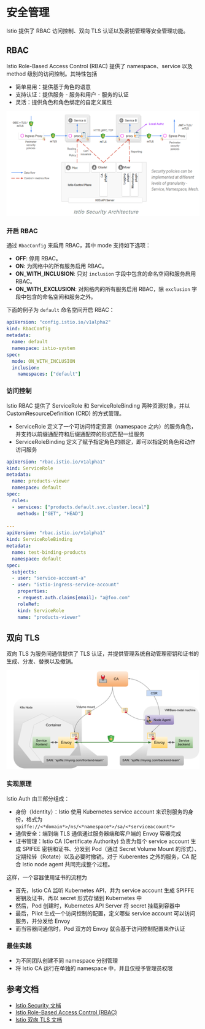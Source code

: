 # 安全管理

Istio 提供了 RBAC 访问控制、双向 TLS 认证以及密钥管理等安全管理功能。

## RBAC

Istio Role-Based Access Control \(RBAC\) 提供了 namespace、service 以及 method 级别的访问控制。其特性包括

* 简单易用：提供基于角色的语意
* 支持认证：提供服务 - 服务和用户 - 服务的认证
* 灵活：提供角色和角色绑定的自定义属性

![image-20180423202459184](../../.gitbook/assets/istio-auth%20%282%29.png)

### 开启 RBAC

通过 `RbacConfig` 来启用 RBAC，其中 mode 支持如下选项：

* **OFF**: 停用 RBAC。
* **ON**: 为网格中的所有服务启用 RBAC。
* **ON\_WITH\_INCLUSION**: 只对 `inclusion` 字段中包含的命名空间和服务启用 RBAC。
* **ON\_WITH\_EXCLUSION**: 对网格内的所有服务启用 RBAC，除 `exclusion` 字段中包含的命名空间和服务之外。

下面的例子为 `default` 命名空间开启 RBAC：

```yaml
apiVersion: "config.istio.io/v1alpha2"
kind: RbacConfig
metadata:
  name: default
  namespace: istio-system
spec:
  mode: ON_WITH_INCLUSION
  inclusion:
    namespaces: ["default"]
```

### 访问控制

Istio RBAC 提供了 ServiceRole 和 ServiceRoleBinding 两种资源对象，并以 CustomResourceDefinition \(CRD\) 的方式管理。

* ServiceRole 定义了一个可访问特定资源（namespace 之内）的服务角色，并支持以前缀通配符和后缀通配符的形式匹配一组服务
* ServiceRoleBinding 定义了赋予指定角色的绑定，即可以指定的角色和动作访问服务

```yaml
apiVersion: "rbac.istio.io/v1alpha1"
kind: ServiceRole
metadata:
  name: products-viewer
  namespace: default
spec:
  rules:
  - services: ["products.default.svc.cluster.local"]
    methods: ["GET", "HEAD"]

---
apiVersion: "rbac.istio.io/v1alpha1"
kind: ServiceRoleBinding
metadata:
  name: test-binding-products
  namespace: default
spec:
  subjects:
  - user: "service-account-a"
  - user: "istio-ingress-service-account"
    properties:
    - request.auth.claims[email]: "a@foo.com"
    roleRef:
    kind: ServiceRole
    name: "products-viewer"
```

## 双向 TLS

双向 TLS 为服务间通信提供了 TLS 认证，并提供管理系统自动管理密钥和证书的生成、分发、替换以及撤销。

![](../../.gitbook/assets/istio-tls%20%283%29.png)

### 实现原理

Istio Auth 由三部分组成：

* 身份（Identity）：Istio 使用 Kubernetes service account 来识别服务的身份，格式为 `spiffe://<*domain*>/ns/<*namespace*>/sa/<*serviceaccount*>`
* 通信安全：端到端 TLS 通信通过服务器端和客户端的 Envoy 容器完成
* 证书管理：Istio CA \(Certificate Authority\) 负责为每个 service account 生成 SPIFEE 密钥和证书、分发到 Pod（通过 Secret Volume Mount 的形式）、定期轮转（Rotate）以及必要时撤销。对于 Kuberentes 之外的服务，CA 配合 Istio node agent 共同完成整个过程。

这样，一个容器使用证书的流程为

* 首先，Istio CA 监听 Kubernetes API，并为 service account 生成 SPIFFE 密钥及证书，再以 secret 形式存储到 Kubernetes 中
* 然后，Pod 创建时，Kubernetes API Server 将 secret 挂载到容器中
* 最后，Pilot 生成一个访问控制的配置，定义哪些 service account 可以访问服务，并分发给 Envoy
* 而当容器间通信时，Pod 双方的 Envoy 就会基于访问控制配置来作认证

### 最佳实践

* 为不同团队创建不同 namespace 分别管理
* 将 Istio CA 运行在单独的 namespace 中，并且仅授予管理员权限

## 参考文档

* [Istio Security 文档](https://istio.io/docs/concepts/security/)
* [Istio Role-Based Access Control \(RBAC\)](https://istio.io/docs/concepts/security/)
* [Istio 双向 TLS 文档](https://istio.io/docs/concepts/security/#mutual-tls-authentication)

